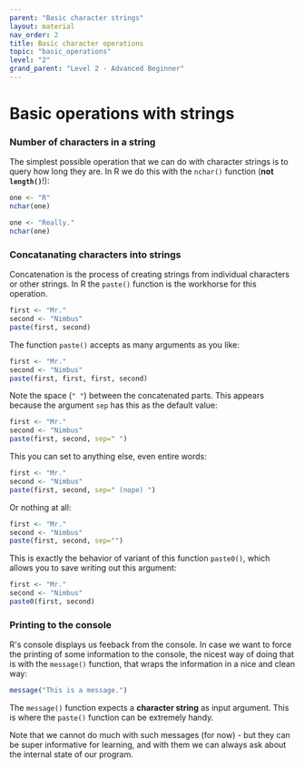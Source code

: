 ```yaml
---
parent: "Basic character strings" 
layout: material 
nav_order: 2
title: Basic character operations 
topic: "basic_operations"
level: "2"
grand_parent: "Level 2 - Advanced Beginner"
---
```


# Basic operations with strings

### Number of characters in a string

The simplest possible operation that we can do with character strings is to query how long they are. In R we do this with the `nchar()` function (**not `length()`**!):

```R
one <- "R"
nchar(one)
```

```R
one <- "Really."
nchar(one)
```

### Concatanating characters into strings

Concatenation is the process of creating strings from individual characters or other strings. In R the `paste()` function is the workhorse for this operation. 

```R
first <- "Mr."
second <- "Nimbus"
paste(first, second)
```

The function `paste()` accepts as many arguments as you like: 

```R
first <- "Mr."
second <- "Nimbus"
paste(first, first, first, second)
```

Note the space (`" "`) between the concatenated parts. This appears because the argument `sep` has this as the default value:

```R
first <- "Mr."
second <- "Nimbus"
paste(first, second, sep=" ")
```

This you can set to anything else, even entire words:

```R
first <- "Mr."
second <- "Nimbus"
paste(first, second, sep=" (nope) ")
```

Or nothing at all:


```R
first <- "Mr."
second <- "Nimbus"
paste(first, second, sep="")
```


This is exactly the behavior of variant of this function `paste0()`, which allows you to save writing out this argument:

```R
first <- "Mr."
second <- "Nimbus"
paste0(first, second)
```

### Printing to the console

R's console displays us feeback from the console. In case we want to force the printing of some information to the console, the nicest way of doing that is with the `message()` function, that wraps the information in a nice and clean way:

```R
message("This is a message.")
```

The `message()` function expects a **character string** as input argument. This is where the `paste()` function can be extremely handy.

Note that we cannot do much with such messages (for now) - but they can be super informative for learning, and with them we can always ask about the internal state of our program.







